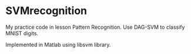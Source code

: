 # SVMrecognition
My practice code in lesson Pattern Recognition. 
Use DAG-SVM to classify MNIST digits.

Implemented in Matlab using libsvm library.
